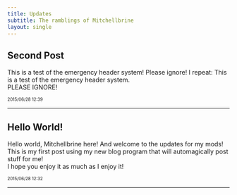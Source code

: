 ```yaml
---
title: Updates
subtitle: The ramblings of Mitchellbrine
layout: single
---
```


## Second Post ##

This is a test of the emergency header system! Please ignore! I repeat: This is a test of the emergency header system.  
PLEASE IGNORE!

<sub><sup>2015/06/28 12:39</sup></sub>  

- - -  

## Hello World! ##

Hello world, Mitchellbrine here! And welcome to the updates for my mods!  
This is my first post using my new blog program that will automagically post stuff for me!  
I hope you enjoy it as much as I enjoy it!


<sub><sup>2015/06/28 12:32</sup></sub>  

- - -  
